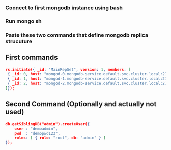### Connect to first mongodb instance using bash
### Run mongo sh
### Paste these two commands that define mongodb replica strucuture
## First commands
```json
rs.initiate({ _id: "MainRepSet", version: 1, members: [ 
 { _id: 0, host: "mongod-0.mongodb-service.default.svc.cluster.local:27017" }, 
 { _id: 1, host: "mongod-1.mongodb-service.default.svc.cluster.local:27017" }, 
 { _id: 2, host: "mongod-2.mongodb-service.default.svc.cluster.local:27017" } 
]});
```
## Second Command (Optionally and actually not used)
```json
db.getSiblingDB("admin").createUser({
    user : "demoadmin",
    pwd  : "demopwd123",
    roles: [ { role: "root", db: "admin" } ]
});
```